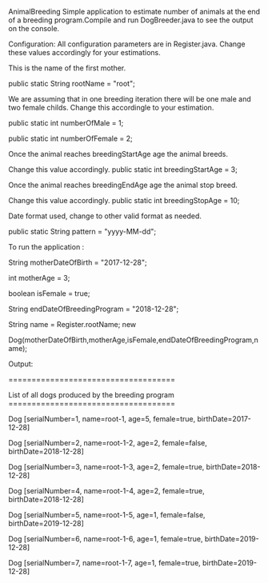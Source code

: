 AnimalBreeding
Simple application to estimate number of animals at the end of a breeding program.Compile and run DogBreeder.java to see the output on the console.

Configuration: All configuration parameters are in Register.java. Change these values accordingly for your estimations.

This is the name of the first mother. 

public static String rootName = "root";

We are assuming that in one breeding iteration there will be one male and two female childs. Change this accordingle to your estimation. 

public static int numberOfMale = 1; 

public static int numberOfFemale = 2;

Once the animal reaches breedingStartAge age the animal breeds. 

Change this value accordingly. public static int breedingStartAge = 3;

Once the animal reaches breedingEndAge age the animal stop breed. 

Change this value accordingly. public static int breedingStopAge = 10;

Date format used, change to other valid format as needed. 

public static String pattern = "yyyy-MM-dd";



To run the application :

String motherDateOfBirth = "2017-12-28"; 

int motherAge = 3; 

boolean isFemale = true; 

String endDateOfBreedingProgram = "2018-12-28"; 

String name = Register.rootName; new 

Dog(motherDateOfBirth,motherAge,isFemale,endDateOfBreedingProgram,name);

Output: 

==================================== 

List of all dogs produced by the breeding program ==================================== 

Dog [serialNumber=1, name=root-1, age=5, female=true, birthDate=2017-12-28] 

Dog [serialNumber=2, name=root-1-2, age=2, female=false, birthDate=2018-12-28] 

Dog [serialNumber=3, name=root-1-3, age=2, female=true, birthDate=2018-12-28] 

Dog [serialNumber=4, name=root-1-4, age=2, female=true, birthDate=2018-12-28] 

Dog [serialNumber=5, name=root-1-5, age=1, female=false, birthDate=2019-12-28] 

Dog [serialNumber=6, name=root-1-6, age=1, female=true, birthDate=2019-12-28] 

Dog [serialNumber=7, name=root-1-7, age=1, female=true, birthDate=2019-12-28]
